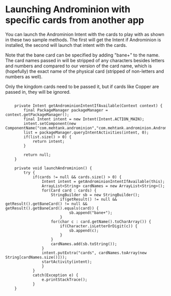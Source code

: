 # Launching Androminion with specific cards from another app #

You can launch the Androminion Intent with the cards to play with as shown in these two sample methods. The first will get the Intent if Androminion is installed, the second will launch that intent with the cards.

Note that the bane card can be specified by adding "bane+<card name>" to the name. The card names passed in will be stripped of any characters besides letters and numbers and compared to our version of the card name, which is (hopefully) the exact name of the physical card (stripped of non-letters and numbers as well).

Only the kingdom cards need to be passed it, but if cards like Copper are passed in, they will be ignored.

```

    private Intent getAndrominionIntentIfAvailable(Context context) {
        final PackageManager packageManager = context.getPackageManager();
        final Intent intent = new Intent(Intent.ACTION_MAIN);
        intent.setComponent(new ComponentName("com.mehtank.androminion","com.mehtank.androminion.Androminion"));
        list = packageManager.queryIntentActivities(intent, 0);
        if(list.size() > 0) {
            return intent;
        }
        
        return null;
    }

	private void launchAndrominion() {
	    try {
    	    if(cards != null && cards.size() > 0) {
    	        Intent intent = getAndrominionIntentIfAvailable(this);
        	    ArrayList<String> cardNames = new ArrayList<String>();
        	    for(Card card : cards) {
        	        StringBuilder sb = new StringBuilder(); 
                        if(getResult() != null && getResult().getBaneCard() != null && getResult().getBaneCard().equals(card)) {
                            sb.append("bane+");
                        }
        	        for(char c : card.getName().toCharArray()) {
        	            if(Character.isLetterOrDigit(c)) {
        	                sb.append(c);
        	            }
        	        }
        	        cardNames.add(sb.toString());
        	    }
        	    intent.putExtra("cards", cardNames.toArray(new String[cardNames.size()]));
        	    startActivity(intent);
    	        }
    	    }
    	    catch(Exception e) {
    	        e.printStackTrace();
    	    }
	}

```